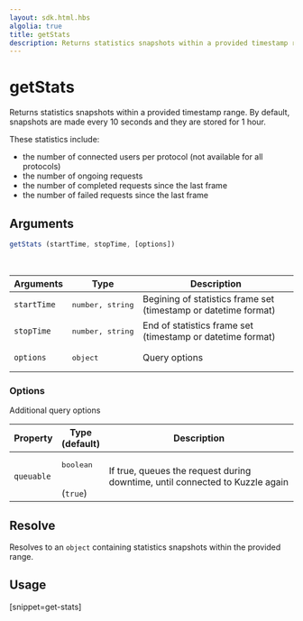 ```yaml
---
layout: sdk.html.hbs
algolia: true
title: getStats
description: Returns statistics snapshots within a provided timestamp range.
---
```



# getStats

Returns statistics snapshots within a provided timestamp range.
By default, snapshots are made every 10 seconds and they are stored for 1 hour.

These statistics include:

* the number of connected users per protocol (not available for all protocols)
* the number of ongoing requests
* the number of completed requests since the last frame
* the number of failed requests since the last frame

## Arguments

```javascript
getStats (startTime, stopTime, [options])
```

<br/>

| Arguments | Type   | Description                         |
| --------- | ------ | ----------------------------------- |
| `startTime` | <pre>number, string</pre> | Begining of statistics frame set (timestamp or datetime format) |
| `stopTime`  | <pre>number, string</pre> | End of statistics frame set (timestamp or datetime format)      |
| `options`   | <pre>object</pre>         | Query options          |

### **Options**

Additional query options

| Property   | Type<br/>(default)   | Description                       |
| ---------- | ------- | --------------------------------- |
| `queuable` | <pre>boolean</pre><br/>(`true`) | If true, queues the request during downtime, until connected to Kuzzle again |


## Resolve

Resolves to an `object` containing statistics snapshots within the provided range.

## Usage

[snippet=get-stats]
